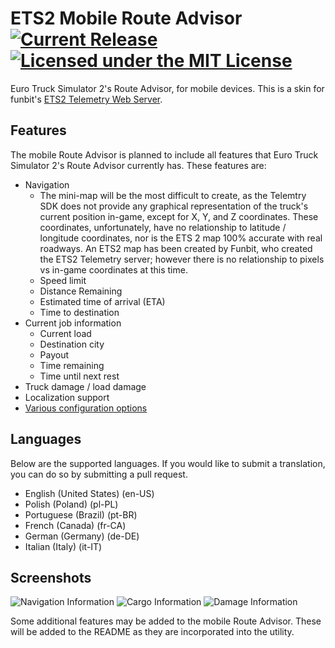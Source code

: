 # ETS2 Mobile Route Advisor [![Current Release](https://img.shields.io/github/release/mkoch227/ets2-mobile-route-advisor.svg)](https://github.com/mkoch227/ets2-mobile-route-advisor/releases) [![Licensed under the MIT License](https://img.shields.io/badge/license-MIT-blue.svg)](https://github.com/mkoch227/ets2-mobile-route-advisor/blob/master/LICENSE)
Euro Truck Simulator 2's Route Advisor, for mobile devices. This is a skin for funbit's [ETS2 Telemetry Web Server](https://github.com/Funbit/ets2-telemetry-server).

## Features
The mobile Route Advisor is planned to include all features that Euro Truck Simulator 2's Route Advisor currently has. These features are:
 - Navigation
    - The mini-map will be the most difficult to create, as the Telemtry SDK does not provide any graphical representation of the truck's current position in-game, except for X, Y, and Z coordinates.  These coordinates, unfortunately, have no relationship to latitude / longitude coordinates, nor is the ETS 2 map 100% accurate with real roadways. An ETS2 map has been created by Funbit, who created the ETS2 Telemetry server; however there is no relationship to pixels vs in-game coordinates at this time.
    - Speed limit
    - Distance Remaining
    - Estimated time of arrival (ETA)
    - Time to destination
 - Current job information
    - Current load
    - Destination city
    - Payout
    - Time remaining
    - Time until next rest
 - Truck damage / load damage
 - Localization support
 - [Various configuration options](https://github.com/mkoch227/ets2-mobile-route-advisor/wiki/config.json-Parameters)

## Languages
Below are the supported languages. If you would like to submit a translation, you can do so by submitting a pull request.
 - English (United States) (en-US)
 - Polish (Poland) (pl-PL)
 - Portuguese (Brazil) (pt-BR)
 - French (Canada) (fr-CA)
 - German (Germany) (de-DE)
 - Italian (Italy) (it-IT)

## Screenshots
![Navigation Information](http://i.imgur.com/FkA5hrum.png)
![Cargo Information](http://i.imgur.com/9Pd6d9Hm.png)
![Damage Information](http://i.imgur.com/SFXD4ogm.png)

Some additional features may be added to the mobile Route Advisor. These will be added to the README as they are incorporated into the utility.

